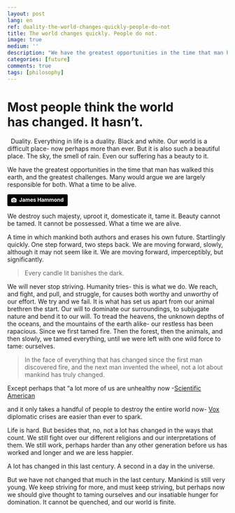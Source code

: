 ```yaml
---
layout: post
lang: en
ref: duality-the-world-changes-quickly-people-do-not
title: The world changes quickly. People do not.
image: true
medium: ''
description: "We have the greatest opportunities in the time that man has walked this earth, and the greatest challenges. Many would argue we are largely responsible for both. What a time to be alive."
categories: [future]
comments: true
tags: [philosophy]
---
```


# Most people think the world has changed. It hasn’t.
 
Duality. Everything in life is a duality. Black and white. Our world is a difficult place- now perhaps more than ever. But it is also such a beautiful place. The sky, the smell of rain. Even our suffering has a beauty to it.

We have the greatest opportunities in the time that man has walked this earth, and the greatest challenges. Many would argue we are largely responsible for both. What a time to be alive.


<meta property="og:image" content="http://tanaka.co.zw/images/wild.jpg">
<a style="background-color:black;color:white;text-decoration:none;padding:4px 6px;font-family:-apple-system, BlinkMacSystemFont, &quot;San Francisco&quot;, &quot;Helvetica Neue&quot;, Helvetica, Ubuntu, Roboto, Noto, &quot;Segoe UI&quot;, Arial, sans-serif;font-size:12px;font-weight:bold;line-height:1.2;display:inline-block;border-radius:3px;" href="https://unsplash.com/@jameshammond7?utm_medium=referral&amp;utm_campaign=photographer-credit&amp;utm_content=creditBadge" target="_blank" rel="noopener noreferrer" title="Download free do whatever you want high-resolution photos from James Hammond"><span style="display:inline-block;padding:2px 3px;"><svg xmlns="http://www.w3.org/2000/svg" style="height:12px;width:auto;position:relative;vertical-align:middle;top:-1px;fill:white;" viewBox="0 0 32 32"><title></title><path d="M20.8 18.1c0 2.7-2.2 4.8-4.8 4.8s-4.8-2.1-4.8-4.8c0-2.7 2.2-4.8 4.8-4.8 2.7.1 4.8 2.2 4.8 4.8zm11.2-7.4v14.9c0 2.3-1.9 4.3-4.3 4.3h-23.4c-2.4 0-4.3-1.9-4.3-4.3v-15c0-2.3 1.9-4.3 4.3-4.3h3.7l.8-2.3c.4-1.1 1.7-2 2.9-2h8.6c1.2 0 2.5.9 2.9 2l.8 2.4h3.7c2.4 0 4.3 1.9 4.3 4.3zm-8.6 7.5c0-4.1-3.3-7.5-7.5-7.5-4.1 0-7.5 3.4-7.5 7.5s3.3 7.5 7.5 7.5c4.2-.1 7.5-3.4 7.5-7.5z"></path></svg></span><span style="display:inline-block;padding:2px 3px;">James Hammond</span></a>


We destroy such majesty, uproot it, domesticate it, tame it. Beauty cannot be tamed. It cannot be possessed. What a time we are alive.

A time in which mankind both authors and erases his own future. Startlingly quickly. One step forward, two steps back. We are moving forward, slowly, although it may not seem like it. We are moving forward, imperceptibly, but significantly.

>Every candle lit banishes the dark.

We will never stop striving. Humanity tries- this is what we do. We reach, and fight, and pull, and struggle, for causes both worthy and unworthy of our effort. We try and we fail. It is what has set us apart from our animal brethren the start. Our will to dominate our surroundings, to subjugate nature and bend it to our will. To tread the heavens, the unknown depths of the oceans, and the mountains of the earth alike- our restless has been rapacious. Since we first tamed fire. Then the forest, then the animals, and then slowly, we tamed everything, until we were left with one wild force to tame: ourselves.

>In the face of everything that has changed since the first man discovered fire, and the next man invented the wheel, not a lot about mankind has truly changed. 

Except perhaps that “a lot more of us are unhealthy now -[Scientific American](https://www.scientificamerican.com/podcast/episode/8dff8662-e7f2-99df-38e67664abff1d05/)

and it only takes a handful of people to destroy the entire world now- [Vox](https://www.vox.com/2015/2/19/8069533/end-of-the-world) diplomatic crises are easier than ever to spark.

Life is hard. But besides that, no, not a lot has changed in the ways that count.
We still fight over our different religions and our interpretations of them. We still work, perhaps harder than any other generation before us has worked and longer and we are less happier.

A lot has changed in this last century. A second in a day in the universe.

But we have not changed that much in the last century. Mankind is still very young. We keep striving for more, and must keep striving, but perhaps now we should give thought to taming ourselves and our insatiable hunger for domination. It cannot be quenched, and our world is finite.
